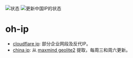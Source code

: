 ![状态](https://github.com/rabbit2123/oh-ip/actions/workflows/test.yml/badge.svg)
![更新中国IP的状态](https://github.com/rabbit2123/oh-ip/actions/workflows/update.yml/badge.svg)

# oh-ip
- [cloudflare ip](https://github.com/rabbit2123/oh-ip/blob/main/cloudflare.txt): 部分企业网段及反代IP。
- [china ip](https://github.com/rabbit2123/oh-ip/blob/main/china.txt): 从 [maxmind geolite2](https://dev.maxmind.com/geoip/geolite2-free-geolocation-data) 提取，每周三和周六更新。
